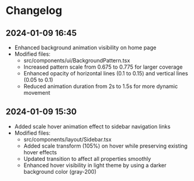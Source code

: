 # Changelog

## 2024-01-09 16:45
- Enhanced background animation visibility on home page
- Modified files:
  - src/components/ui/BackgroundPattern.tsx
  - Increased pattern scale from 0.675 to 0.775 for larger coverage
  - Enhanced opacity of horizontal lines (0.1 to 0.15) and vertical lines (0.05 to 0.1)
  - Reduced animation duration from 2s to 1.5s for more dynamic movement

## 2024-01-09 15:30
- Added scale hover animation effect to sidebar navigation links
- Modified files:
  - src/components/layout/Sidebar.tsx
  - Added scale transform (105%) on hover while preserving existing hover effects
  - Updated transition to affect all properties smoothly
  - Enhanced hover visibility in light theme by using a darker background color (gray-200)
